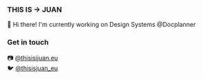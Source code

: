 ### THIS IS → JUAN

👋 Hi there! I'm currently working on Design Systems @Docplanner
<br>

### Get in touch
📷 [@thisisijuan.eu](https://www.instagram.com/thisisjuan.eu)
<br>
🐦 [@thisisjuan_eu](https://twitter.com/thisisjuan_eu)

